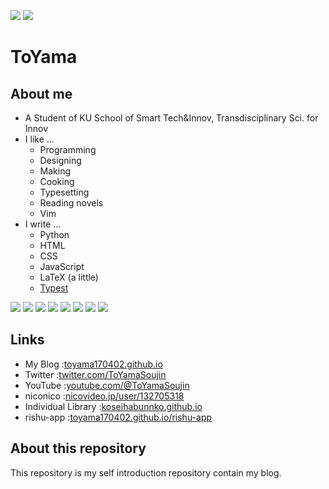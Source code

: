![](https://komarev.com/ghpvc/?username=toyama170402&color=fd7512&style=flat&abbreviated=true)
![](https://img.shields.io/github/followers/toyama170402?label=follow&color=fd7512&logo=github&style=flat)

# ToYama

## About me

- A Student of KU School of Smart Tech&Innov, Transdisciplinary Sci. for Innov
- I like ...
  - Programming
  - Designing
  - Making
  - Cooking
  - Typesetting
  - Reading novels
  - Vim
- I write ...
  - Python
  - HTML
  - CSS
  - JavaScript
  - LaTeX (a little)
  - [Typest](https://typst.app)

![](http://github-profile-summary-cards.vercel.app/api/cards/stats?username=toyama170402&theme=gruvbox#gh-dark-mode-only)
![](http://github-profile-summary-cards.vercel.app/api/cards/stats?username=toyama170402&theme=nord_bright#gh-light-mode-only)
![](http://github-profile-summary-cards.vercel.app/api/cards/most-commit-language?username=toyama170402&theme=gruvbox#gh-dark-mode-only)
![](http://github-profile-summary-cards.vercel.app/api/cards/most-commit-language?username=toyama170402&theme=nord_bright#gh-light-mode-only)
![](http://github-profile-summary-cards.vercel.app/api/cards/profile-details?username=toyama170402&theme=gruvbox#gh-dark-mode-only)
![](http://github-profile-summary-cards.vercel.app/api/cards/profile-details?username=toyama170402&theme=nord_bright#gh-light-mode-only)
![](https://raw.githubusercontent.com/toyama170402/toyama170402.github.io/output/github-contribution-grid-snake-dark.svg#gh-dark-mode-only)
![](https://raw.githubusercontent.com/toyama170402/toyama170402.github.io/output/github-contribution-grid-snake.svg#gh-light-mode-only)

## Links

- My Blog :[toyama170402.github.io](https://toyama170402.github.io)
- Twitter :[twitter.com/ToYamaSoujin](https://twitter.com/ToYamaSoujin)
- YouTube :[youtube.com/@ToYamaSoujin](https://www.youtube.com/@ToYamaSoujin)
- niconico :[nicovideo.jp/user/132705318](https://www.nicovideo.jp/user/132705318)
- Individual Library :[koseihabunnko.github.io](https://koseihabunnko.github.io)
- rishu-app :[toyama170402.github.io/rishu-app](https://toyama170402.github.io/rishu-app)

## About this repository

This repository is my self introduction repository contain my blog.
